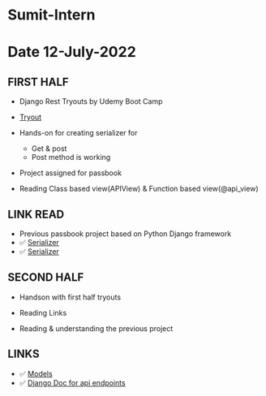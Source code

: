 # Sumit-Intern

# Date 12-July-2022

## FIRST HALF

- Django Rest Tryouts by Udemy Boot Camp
- [Tryout](https://github.com/sp18-interns/Sumit-Intern/tree/main/Django_project/tryout_movie_db)
- Hands-on for creating serializer for
	- Get & post
	- Post method is working

- Project assigned for passbook
- Reading Class based view(APIView) & Function based view(@api_view)


## LINK READ
- Previous passbook project based on Python Django framework
-  ✅ [Serializer](https://www.django-rest-framework.org/tutorial/1-serialization/)
-  ✅ [Serializer](https://www.django-rest-framework.org/api-guide/views/)

## SECOND HALF
- Handson with first half tryouts

- Reading Links
- Reading & understanding the previous project


## LINKS 
- ✅ [Models](https://docs.djangoproject.com/en/4.0/intro/overview/#design-your-model)
- ✅ [Django Doc for api endpoints](https://www.django-rest-framework.org/tutorial/2-requests-and-responses/)
